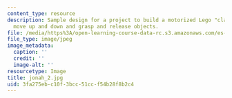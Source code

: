 ```yaml
---
content_type: resource
description: Sample design for a project to build a motorized Lego "claw" that can
  move up and down and grasp and release objects.
file: /media/https%3A/open-learning-course-data-rc.s3.amazonaws.com/es-293-lego-robotics-spring-2007/3fa275ebc10f3bcc51ccf54b28f8b2c4_jonah_2.jpg
file_type: image/jpeg
image_metadata:
  caption: ''
  credit: ''
  image-alt: ''
resourcetype: Image
title: jonah_2.jpg
uid: 3fa275eb-c10f-3bcc-51cc-f54b28f8b2c4
---
```

